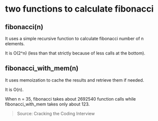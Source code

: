 # two functions to calculate fibonacci

## fibonacci(n)

It uses a simple recursive function to calculate fibonacci number of n elements.

It is O(2^n) (less than that strictly because of less calls at the bottom).


## fibonacci_with_mem(n)

It uses memoization to cache the results and retrieve them if needed.

It is O(n).

When n = 35, fibonacci takes about 2692540 function calls while fibonacci_with_mem takes only about 123.


> Source: Cracking the Coding Interview